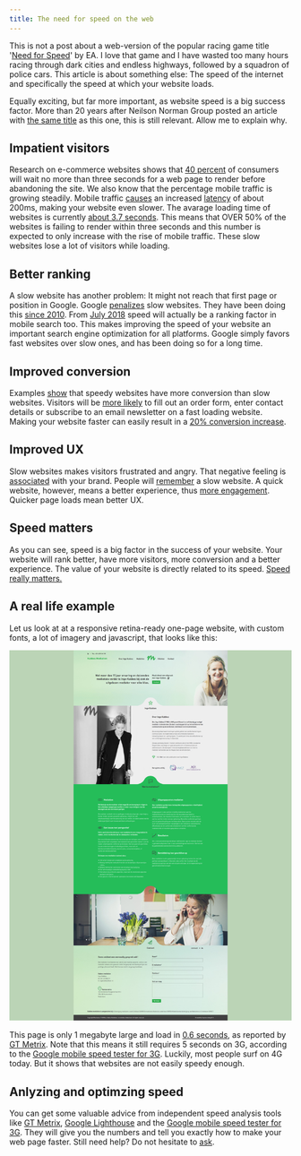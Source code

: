 ```yaml
---
title: The need for speed on the web
---
```


This is not a post about a web-version of the popular racing game title '[Need for Speed](https://en.wikipedia.org/wiki/Need_for_Speed)' by EA. I love that game and I have wasted too many hours racing through dark cities and endless highways, followed by a squadron of police cars. This article is about something else: The speed of the internet and specifically the speed at which your website loads.

Equally exciting, but far more important, as website speed is a big success factor. More than 20 years after Neilson Norman Group posted an article with [the same title](https://www.nngroup.com/articles/the-need-for-speed/) as this one, this is still relevant. Allow me to explain why.

## Impatient visitors

Research on e-commerce websites shows that [40 percent](https://blog.kissmetrics.com/seo-for-ecommerce-websites/) of consumers will wait no more than three seconds for a web page to render before abandoning the site. We also know that the percentage mobile traffic is growing steadily. Mobile traffic [causes](https://phabricator.wikimedia.org/phame/live/7/post/83/measuring_wikipedia_page_load_times/) an increased [latency](https://www.techopedia.com/definition/8553/network-latency) of about 200ms, making your website even slower. The avarage loading time of websites is currently [about 3.7 seconds](https://research.hubspot.com/reports/does-your-website-make-the-grade). This means that OVER 50% of the websites is failing to render within three seconds and this number is expected to only increase with the rise of mobile traffic. These slow websites lose a lot of visitors while loading.

## Better ranking

A slow website has another problem: It might not reach that first page or position in Google. Google [penalizes](https://yoast.com/site-speed-tools-suggestions/) slow websites. They have been doing this [since 2010](https://searchengineland.com/google-says-page-speed-ranking-factor-use-mobile-page-speed-mobile-sites-upcoming-months-250874). From [July 2018](https://searchengineland.com/google-speed-update-page-speed-will-become-ranking-factor-mobile-search-289904) speed will actually be a ranking factor in mobile search too. This makes improving the speed of your website an important search engine optimization for all platforms. Google simply favors fast websites over slow ones, and has been doing so for a long time.

## Improved conversion

Examples [show](https://blog.hubspot.com/marketing/page-load-time-conversion-rates) that speedy websites have more conversion than slow websites. Visitors will be [more likely](https://blog.radware.com/applicationdelivery/wpo/2014/04/web-page-speed-affect-conversions-infographic/) to fill out an order form, enter contact details or subscribe to an email newsletter on a fast loading website. Making your website faster can easily result in a [20% conversion increase](http://www.webperformancetoday.com/2010/07/01/the-best-graphs-of-velocity/).

## Improved UX

Slow websites makes visitors frustrated and angry. That negative feeling is [associated](https://velocitize.com/2017/03/27/how-site-speed-impacts-your-seo-and-ux/) with your brand. People will [remember](https://www.nngroup.com/articles/website-response-times/) a slow website. A quick website, however, means a better experience, thus [more engagement](https://www.nngroup.com/articles/website-response-times/). Quicker page loads mean better UX.

## Speed matters

As you can see, speed is a big factor in the success of your website. Your website will rank better, have more visitors, more conversion and a better experience. The value of your website is directly related to its speed. [Speed really matters.](https://www.youtube.com/watch/OlbJKOWEPEM)

## A real life example

Let us look at at a responsive retina-ready one-page website, with custom fonts, a lot of imagery and javascript, that looks like this:

![](/uploads/speedexample.jpg)

This page is only 1 megabyte large and load in [0.6 seconds](https://gtmetrix.com/reports/pink-fjord.cloudvent.net/trXljyaE), as reported by [GT Metrix](https://gtmetrix.com/). Note that this means it still requires 5 seconds on 3G, according to the [Google mobile speed tester for 3G](https://testmysite.withgoogle.com/intl/gb-int). Luckily, most people surf on 4G today. But it shows that websites are not easily speedy enough.

## Anlyzing and optimzing speed

You can get some valuable advice from independent speed analysis tools like [GT Metrix](https://gtmetrix.com/), [Google Lighthouse](https://developers.google.com/web/tools/lighthouse/) and the [Google mobile speed tester for 3G](https://testmysite.withgoogle.com/intl/gb-int). They will give you the numbers and tell you exactly how to make your web page faster. Still need help? Do not hesitate to [ask](/contact).
